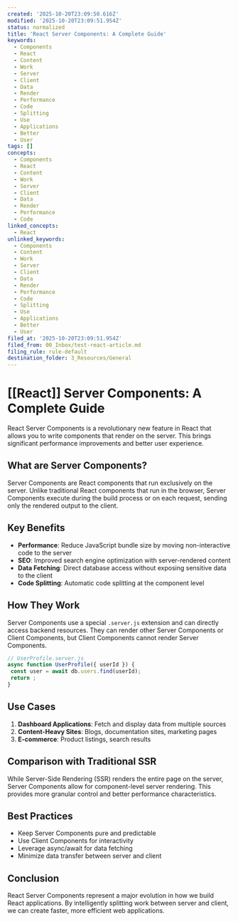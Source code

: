 ```yaml
---
created: '2025-10-20T23:09:50.616Z'
modified: '2025-10-20T23:09:51.954Z'
status: normalized
title: 'React Server Components: A Complete Guide'
keywords:
  - Components
  - React
  - Content
  - Work
  - Server
  - Client
  - Data
  - Render
  - Performance
  - Code
  - Splitting
  - Use
  - Applications
  - Better
  - User
tags: []
concepts:
  - Components
  - React
  - Content
  - Work
  - Server
  - Client
  - Data
  - Render
  - Performance
  - Code
linked_concepts:
  - React
unlinked_keywords:
  - Components
  - Content
  - Work
  - Server
  - Client
  - Data
  - Render
  - Performance
  - Code
  - Splitting
  - Use
  - Applications
  - Better
  - User
filed_at: '2025-10-20T23:09:51.954Z'
filed_from: 00_Inbox/test-react-article.md
filing_rule: rule-default
destination_folder: 3_Resources/General
---
```

# [[React]] Server Components: A Complete Guide

React Server Components is a revolutionary new feature in React that allows you to write components that render on the server. This brings significant performance improvements and better user experience.

## What are Server Components?

Server Components are React components that run exclusively on the server. Unlike traditional React components that run in the browser, Server Components execute during the build process or on each request, sending only the rendered output to the client.

## Key Benefits

- **Performance**: Reduce JavaScript bundle size by moving non-interactive code to the server
- **SEO**: Improved search engine optimization with server-rendered content
- **Data Fetching**: Direct database access without exposing sensitive data to the client
- **Code Splitting**: Automatic code splitting at the component level

## How They Work

Server Components use a special `.server.js` extension and can directly access backend resources. They can render other Server Components or Client Components, but Client Components cannot render Server Components.

```javascript
// UserProfile.server.js
async function UserProfile({ userId }) {
 const user = await db.users.find(userId);
 return ;
}
```

## Use Cases

1. **Dashboard Applications**: Fetch and display data from multiple sources
2. **Content-Heavy Sites**: Blogs, documentation sites, marketing pages
3. **E-commerce**: Product listings, search results

## Comparison with Traditional SSR

While Server-Side Rendering (SSR) renders the entire page on the server, Server Components allow for component-level server rendering. This provides more granular control and better performance characteristics.

## Best Practices

- Keep Server Components pure and predictable
- Use Client Components for interactivity
- Leverage async/await for data fetching
- Minimize data transfer between server and client

## Conclusion

React Server Components represent a major evolution in how we build React applications. By intelligently splitting work between server and client, we can create faster, more efficient web applications.
